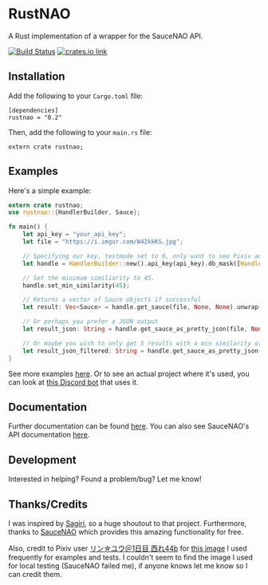 # RustNAO

A Rust implementation of a wrapper for the SauceNAO API.

[![Build Status](https://travis-ci.com/ClementTsang/RustNAO.svg?token=1wvzVgp94E1TZyPNs8JF&branch=master)](https://travis-ci.com/ClementTsang/RustNAO) [![crates.io link](https://img.shields.io/crates/v/rustnao.svg)](https://crates.io/crates/rustnao)

## Installation

Add the following to your `Cargo.toml` file:

```
[dependencies]
rustnao = "0.2"
```

Then, add the following to your `main.rs` file:

```
extern crate rustnao;
```

## Examples

Here's a simple example:

```rust
extern crate rustnao;
use rustnao::{HandlerBuilder, Sauce};

fn main() {
	let api_key = "your_api_key";
	let file = "https://i.imgur.com/W42kkKS.jpg";

	// Specifying our key, testmode set to 0, only want to see Pixiv and Sankaku using a mask, nothing excluded, no one specific source, and 15 results at most
	let handle = HandlerBuilder::new().api_key(api_key).db_mask([Handler::PIXIV, Handler::SANKAKU_CHANNEL].to_vec()).num_results(15).build();

	// Set the minimum similiarity to 45.
	handle.set_min_similarity(45);

	// Returns a vector of Sauce objects if successful
	let result: Vec<Sauce> = handle.get_sauce(file, None, None).unwrap();

	// Or perhaps you prefer a JSON output
	let result_json: String = handle.get_sauce_as_pretty_json(file, None, None).unwrap();

	// Or maybe you wish to only get 5 results with a min similarity of 50.0
	let result_json_filtered: String = handle.get_sauce_as_pretty_json(file, Some(5), Some(50 as f64)).unwrap();
}
```

See more examples [here](./examples/). Or to see an actual project where it's used, you can look at [this Discord bot](https://github.com/ClementTsang/elementaru-bot) that uses it.

## Documentation

Further documentation can be found [here](https://docs.rs/rustnao/). You can also see SauceNAO's API documentation [here](https://saucenao.com/user.php?page=search-api).

## Development

Interested in helping? Found a problem/bug? Let me know!

## Thanks/Credits

I was inspired by [Sagiri](https://github.com/ClarityCafe/Sagiri), so a huge shoutout to that project. Furthermore, thanks to [SauceNAO](https://saucenao.com/) which provides this amazing functionality for free.

Also, credit to Pixiv user [リン☆ユウ＠1日目 西れ44b](https://www.pixiv.net/member.php?id=4754550) for [this image](https://www.pixiv.net/member_illust.php?mode=medium&illust_id=61477678) I used frequently for examples and tests.  I couldn't seem to find the image I used for local testing (SauceNAO failed me), if anyone knows let me know so I can credit them.